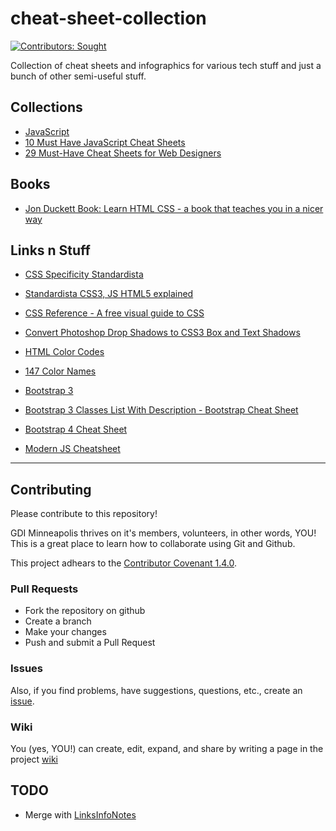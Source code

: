 # cheat-sheet-collection

[![Contributors: Sought](https://img.shields.io/badge/contributors-sought-brightgreen.svg)](#contributing)

Collection of cheat sheets and infographics for various tech stuff and
just a bunch of other semi-useful stuff.

## Collections

* [JavaScript](http://www.cheat-sheets.org/sites/javascript.su/)
* [10 Must Have JavaScript Cheat Sheets](https://www.sitepoint.com/10-javascript-cheat-sheets/)
* [29 Must-Have Cheat Sheets for Web Designers](http://blog.sellfy.com/cheat-sheets-for-web-designers/)


## Books

* [Jon Duckett Book: Learn HTML  CSS - a book that teaches you in a nicer way](http://www.htmlandcssbook.com/)

## Links n Stuff

* [CSS Specificity  Standardista](http://www.standardista.com/css3/css-specificity/)
* [Standardista  CSS3, JS  HTML5 explained](http://www.standardista.com/)
* [CSS Reference - A free visual guide to CSS](http://cssreference.io/)
* [Convert Photoshop Drop Shadows to CSS3 Box and Text Shadows](http://melanieceraso.com/psd-to-css3/)
* [HTML Color Codes](http://htmlcolorcodes.com/)
* [147 Color Names](http://www.colors.commutercreative.com/grid/)

* [Bootstrap 3](http://creativealive.com/master-cheat-sheet-twitter-bootstrap-3-pdf-download/)
* [Bootstrap 3 Classes List With Description - Bootstrap Cheat Sheet](https://bootstrapcreative.com/resources/bootstrap-3-css-classes-index/)
* [Bootstrap 4 Cheat Sheet](https://hackerthemes.com/bootstrap-cheatsheet/)

* [Modern JS Cheatsheet](https://github.com/mbeaudru/modern-js-cheatsheet)


-----

## Contributing

Please contribute to this repository!

GDI Minneapolis thrives on it's members, volunteers, in other words,
YOU! This is a great place to learn how to collaborate using Git and
Github.

This project adhears to
the
[Contributor Covenant 1.4.0](http://contributor-covenant.org/version/1/4/).


### Pull Requests

* Fork the repository on github
* Create a branch
* Make your changes
* Push and submit a Pull Request

### Issues

Also, if you find problems, have suggestions, questions, etc., create
an
[issue](https://github.com/gdiminneapolis/cheat-sheet-collection/issues).

### Wiki

You (yes, YOU!) can create, edit, expand, and share by writing a page
in the
project
[wiki](https://github.com/gdiminneapolis/cheat-sheet-collection/wiki)


## TODO

* Merge with [LinksInfoNotes](https://github.com/gdiminneapolis/LinksInfoNotes)
